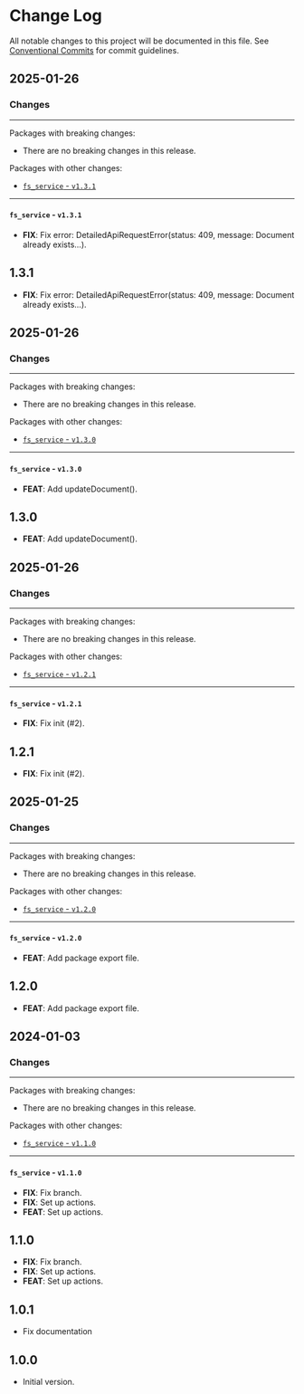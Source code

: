 # Change Log

All notable changes to this project will be documented in this file.
See [Conventional Commits](https://conventionalcommits.org) for commit guidelines.

## 2025-01-26

### Changes

---

Packages with breaking changes:

 - There are no breaking changes in this release.

Packages with other changes:

 - [`fs_service` - `v1.3.1`](#fs_service---v131)

---

#### `fs_service` - `v1.3.1`

 - **FIX**: Fix error: DetailedApiRequestError(status: 409, message: Document already exists...).

## 1.3.1

 - **FIX**: Fix error: DetailedApiRequestError(status: 409, message: Document already exists...).


## 2025-01-26

### Changes

---

Packages with breaking changes:

 - There are no breaking changes in this release.

Packages with other changes:

 - [`fs_service` - `v1.3.0`](#fs_service---v130)

---

#### `fs_service` - `v1.3.0`

 - **FEAT**: Add updateDocument().

## 1.3.0

 - **FEAT**: Add updateDocument().


## 2025-01-26

### Changes

---

Packages with breaking changes:

 - There are no breaking changes in this release.

Packages with other changes:

 - [`fs_service` - `v1.2.1`](#fs_service---v121)

---

#### `fs_service` - `v1.2.1`

 - **FIX**: Fix init (#2).

## 1.2.1

 - **FIX**: Fix init (#2).


## 2025-01-25

### Changes

---

Packages with breaking changes:

 - There are no breaking changes in this release.

Packages with other changes:

 - [`fs_service` - `v1.2.0`](#fs_service---v120)

---

#### `fs_service` - `v1.2.0`

 - **FEAT**: Add package export file.

## 1.2.0

 - **FEAT**: Add package export file.


## 2024-01-03

### Changes

---

Packages with breaking changes:

 - There are no breaking changes in this release.

Packages with other changes:

 - [`fs_service` - `v1.1.0`](#fs_service---v110)

---

#### `fs_service` - `v1.1.0`

 - **FIX**: Fix branch.
 - **FIX**: Set up actions.
 - **FEAT**: Set up actions.

## 1.1.0

 - **FIX**: Fix branch.
 - **FIX**: Set up actions.
 - **FEAT**: Set up actions.

## 1.0.1

- Fix documentation

## 1.0.0

- Initial version.
